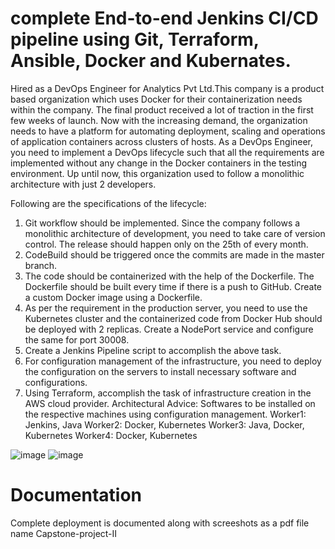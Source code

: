 # complete End-to-end Jenkins CI/CD pipeline using Git, Terraform, Ansible, Docker and Kubernates.
Hired as a DevOps Engineer for Analytics Pvt Ltd.This company is a product based organization which uses Docker for their containerization needs within the company. The final product received a lot of traction in the first few weeks of launch. Now with the increasing demand, the organization needs to have a platform for automating deployment, scaling and operations of application containers across clusters of hosts. As a DevOps Engineer, you need to implement a DevOps lifecycle such that all the requirements are implemented without any change in the Docker containers in the testing environment. Up until now, this organization used to follow a monolithic architecture with just 2 developers.

Following are the specifications of the lifecycle:
1. Git workflow should be implemented. Since the company follows a monolithic architecture of development, you need to take care of version control. The release should happen only on the 25th of every month.
2. CodeBuild should be triggered once the commits are made in the master branch.
3. The code should be containerized with the help of the Dockerfile. The Dockerfile should be built every time if there is a push to GitHub. Create a custom Docker image using a Dockerfile.
4. As per the requirement in the production server, you need to use the Kubernetes cluster and the containerized code from Docker Hub should be deployed with 2 replicas. Create a NodePort service and configure the same for port 30008.
5. Create a Jenkins Pipeline script to accomplish the above task.
6. For configuration management of the infrastructure, you need to deploy the configuration on the servers to install necessary software and configurations.
7. Using Terraform, accomplish the task of infrastructure creation in the AWS cloud provider. Architectural Advice: Softwares to be installed on the respective machines using configuration management.
Worker1: Jenkins, Java
Worker2: Docker, Kubernetes
Worker3: Java, Docker, Kubernetes
Worker4: Docker, Kubernetes

![image](https://github.com/user-attachments/assets/e230722a-575e-4ed8-ade4-708286f41de0)
![image](https://github.com/user-attachments/assets/9edcb709-5e88-446a-a558-5406e1250507)


# Documentation
Complete deployment is documented along with screeshots as a pdf file name Capstone-project-II 
